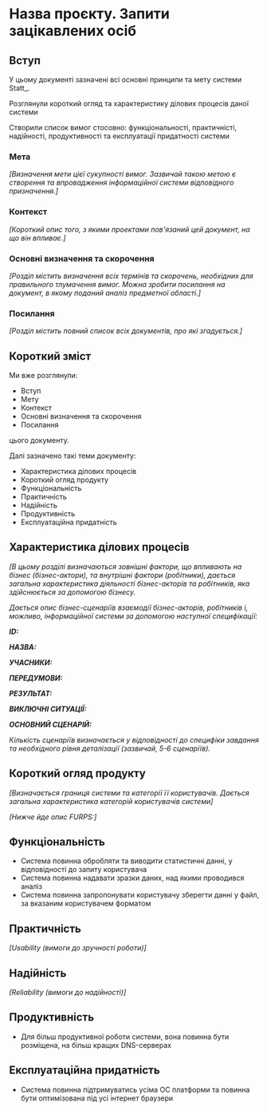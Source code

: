 # Назва проєкту. Запити зацікавлених осіб

## Вступ

У цьому документі зазначені всі основні принципи та мету системи Statt_. 

Розглянули короткий огляд та характеристику ділових процесів даної системи

Створили список вимог стосовно: функціональності, практичністі, надійності, продуктивності та експлуатації придатності системи

### Мета 

*[Визначення мети цієї сукупності вимог. Зазвичай такою метою є створення та впровадження 
 інформаційної системи відповідного призначення.]*

### Контекст

*[Короткий опис того, з якими проектами пов'язаний цей документ, на що він впливає.]*


### Основні визначення та скорочення

*[Розділ містить визначення всіх термінів та скорочень, необхідних для правильного
тлумачення вимог. Можна зробити посилання на документ, в якому поданий аналіз предметної області.]*


### Посилання

*[Розділ містить повний список всіх документів, про які згадується.]*


## Короткий зміст

Ми вже розглянули:

- Вступ
- Мету
- Контекст
- Основні визначення та скорочення
- Посилання

цього документу.

Далі зазначено такі теми документу:

- Характеристика ділових процесів
- Короткий огляд продукту
- Функціональність
- Практичність
- Надійність
- Продуктивність
- Експлуатаційна придатність

## Характеристика ділових процесів

*[В цьому розділі визначаються зовнішні фактори, що впливають на бізнес (бізнес-актори), 
та внутрішні фактори (робітники), дається загальна характеристика діяльності бізнес-акторів 
та робітників, яка здійснюється за допомогою бізнесу.*

*Дається опис бізнес-сценаріїв взаємодії бізнес-акторів, робітників і, можливо, інформаційної системи за допомогою наступної
специфікації:*

   
***ID:***
    
***НАЗВА:***
    
***УЧАСНИКИ:***

***ПЕРЕДУМОВИ:***

***РЕЗУЛЬТАТ:***

***ВИКЛЮЧНІ СИТУАЦІЇ:***

***ОСНОВНИЙ СЦЕНАРІЙ:***

*Кількість сценаріїв визначається у відповідності до специфіки завдання та необхідного 
рівня деталізації (зазвичай, 5-6 сценаріїв).*

## Короткий огляд продукту

*[Визначається границя системи та категорії її користувачів. Дається загальна характеристика категорій користувачів
системи]*

*[Нижче йде опис FURPS:]*

## Функціональність

- Система повинна обробляти та виводити статистичні данні, у відповідності до запиту користувача
- Система повинна надавати зразки даних, над якими проводився аналіз
- Система повинна запропонувати користувачу зберегти данні у файл, за вказаним користувачем форматом

## Практичність

*[Usability (вимоги до зручності роботи)]*

## Надійність

*[Reliability (вимоги до надійності)]*

## Продуктивність

- Для більш продуктивної роботи системи, вона повинна бути розміщена, на більш кращих DNS-серверах 

## Експлуатаційна придатність

- Система повинна підтримуватись усіма ОС платформи та повинна бути оптимізована під усі інтернет браузери
